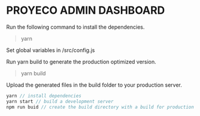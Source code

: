 # PROYECO ADMIN DASHBOARD

Run the following command to install the dependencies.
> yarn

Set global variables in /src/config.js

Run yarn build to generate the production optimized version.
> yarn build

Upload the generated files in the build folder to your production server.

```js
yarn // install dependencies
yarn start // build a development server
npm run buid // create the build directory with a build for production
```

